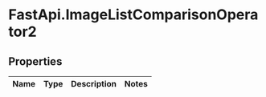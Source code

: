 # FastApi.ImageListComparisonOperator2

## Properties
Name | Type | Description | Notes
------------ | ------------- | ------------- | -------------
